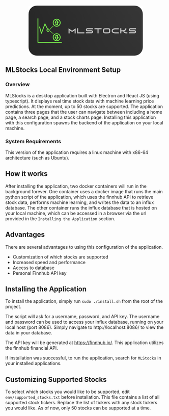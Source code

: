 <p align="center">
    <img src="images/MLIcon_Horizontal.png"></img>
<!-- ![Alt text](images/MLIcon_Horizontal.png?raw=true "Title") -->
</p>


## MLStocks Local Environment Setup

### Overview
MLStocks is a desktop application built with Electron and React JS (using typescript). It displays real time stock data with
machine learning price predictions.  At the moment, up to 50 stocks are supported.  The application
contains three pages that the user can navigate between including a home page, a search page, and a stock charts page.
Installing this application with this configuration spawns the backend of the application on your local machine.

### System Requirements
This version of the application requires a linux machine with x86-64 architecture (such as Ubuntu).

## How it works
After installing the application, two docker containers will run in the background forever.  One container uses a
docker image that runs the main python script of the application, which uses the finnhub API to retrieve stock data, 
performs machine learning, and writes the data to an influx database. The other container runs the influx database 
that is hosted on your local machine, which can be accessed in a browser via the url provided in the
`Installing the Application` section.

## Advantages 
There are several advantages to using this configuration of the application.
- Customization of which stocks are supported
- Increased speed and performance
- Access to database
- Personal Finnhub API key


## Installing the Application

To install the application, simply run `sudo ./install.sh` from the root of the project.

The script will ask for a username, password, and API key. The username and password
can be used to access your influx database, running on your local host (port 8086).
Simply navigate to http://localhost:8086/ to view the data in your database.

The API key will be generated at https://finnhub.io/.  This application utilizes the finnhub
financial API.

If installation was successful, to run the application, search for `MLStocks` in your installed applications.

## Customizing Supported Stocks
To select which stocks you would like to be supported, edit `env/supported_stocks.txt` before installation.  This file
contains a list of all supported stock tickers. Replace the list of tickers with any stock tickers you would like.  As of now, 
only 50 stocks can be supported at a time.


